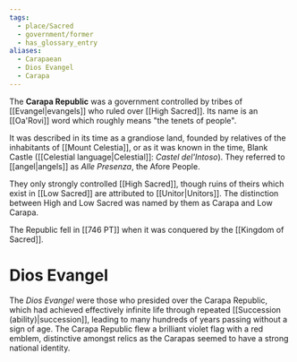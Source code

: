 ```yaml
---
tags:
  - place/Sacred
  - government/former
  - has_glossary_entry
aliases:
  - Carapaean
  - Dios Evangel
  - Carapa
---
```

The **Carapa Republic** was a government controlled by tribes of [[Evangel|evangels]] who ruled over [[High Sacred]]. Its name is an [[Oa'Rovi]] word which roughly means "the tenets of people".

It was described in its time as a grandiose land, founded by relatives of the inhabitants of [[Mount Celestia]], or as it was known in the time, Blank Castle ([[Celestial language|Celestial]]: *Castel del'Intoso*). They referred to [[angel|angels]] as *Alle Presenza*, the Afore People.

They only strongly controlled [[High Sacred]], though ruins of theirs which exist in [[Low Sacred]] are attributed to [[Unitor|Unitors]]. The distinction between High and Low Sacred was named by them as Carapa and Low Carapa.

The Republic fell in [[746 PT]] when it was conquered by the [[Kingdom of Sacred]].


# Dios Evangel
The *Dios Evangel* were those who presided over the Carapa Republic, which had achieved effectively infinite life through repeated [[Succession (ability)|succession]], leading to many hundreds of years passing without a sign of age. The Carapa Republic flew a brilliant violet flag with a red emblem, distinctive amongst relics as the Carapas seemed to have a strong national identity.

